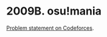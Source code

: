 # 2009B. osu!mania

[Problem statement on Codeforces](https://codeforces.com/problemset/problem/2009/B?locale=en).